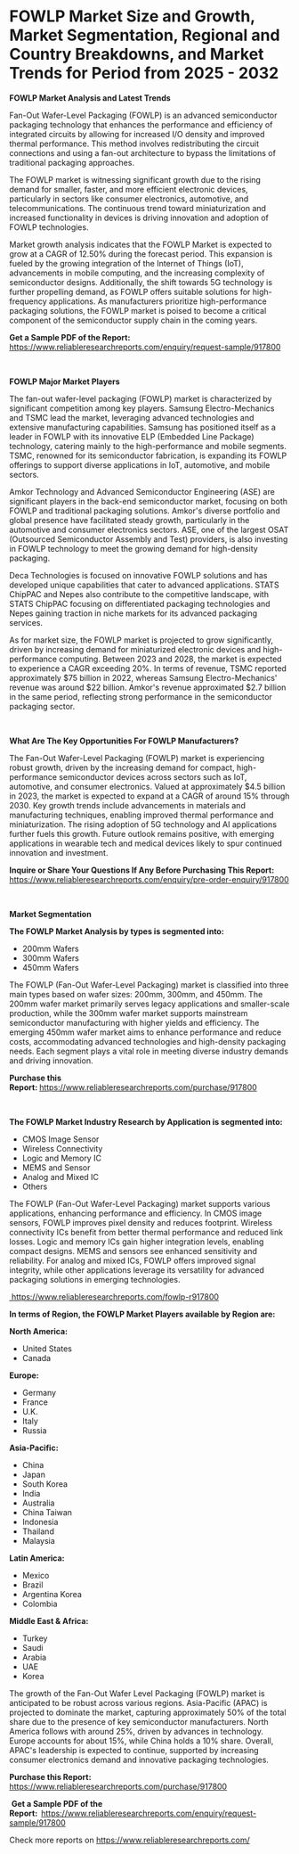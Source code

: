 <p><h1>FOWLP Market Size and Growth, Market Segmentation, Regional and Country Breakdowns, and Market Trends for Period from 2025 -  2032</h1></p><p><strong>FOWLP Market Analysis and Latest Trends</strong></p>
<p><p>Fan-Out Wafer-Level Packaging (FOWLP) is an advanced semiconductor packaging technology that enhances the performance and efficiency of integrated circuits by allowing for increased I/O density and improved thermal performance. This method involves redistributing the circuit connections and using a fan-out architecture to bypass the limitations of traditional packaging approaches.</p><p>The FOWLP market is witnessing significant growth due to the rising demand for smaller, faster, and more efficient electronic devices, particularly in sectors like consumer electronics, automotive, and telecommunications. The continuous trend toward miniaturization and increased functionality in devices is driving innovation and adoption of FOWLP technologies.</p><p>Market growth analysis indicates that the FOWLP Market is expected to grow at a CAGR of 12.50% during the forecast period. This expansion is fueled by the growing integration of the Internet of Things (IoT), advancements in mobile computing, and the increasing complexity of semiconductor designs. Additionally, the shift towards 5G technology is further propelling demand, as FOWLP offers suitable solutions for high-frequency applications. As manufacturers prioritize high-performance packaging solutions, the FOWLP market is poised to become a critical component of the semiconductor supply chain in the coming years.</p></p>
<p><strong>Get a Sample PDF of the Report:&nbsp;</strong> <a href="https://www.reliableresearchreports.com/enquiry/request-sample/917800?utm_campaign=2631&utm_medium=2&utm_source=Github&utm_content=ia&utm_term=05032025&utm_id=fowlp">https://www.reliableresearchreports.com/enquiry/request-sample/917800</a></p>
<p>&nbsp;</p>
<p><strong>FOWLP Major Market Players</strong></p>
<p><p>The fan-out wafer-level packaging (FOWLP) market is characterized by significant competition among key players. Samsung Electro-Mechanics and TSMC lead the market, leveraging advanced technologies and extensive manufacturing capabilities. Samsung has positioned itself as a leader in FOWLP with its innovative ELP (Embedded Line Package) technology, catering mainly to the high-performance and mobile segments. TSMC, renowned for its semiconductor fabrication, is expanding its FOWLP offerings to support diverse applications in IoT, automotive, and mobile sectors.</p><p>Amkor Technology and Advanced Semiconductor Engineering (ASE) are significant players in the back-end semiconductor market, focusing on both FOWLP and traditional packaging solutions. Amkor's diverse portfolio and global presence have facilitated steady growth, particularly in the automotive and consumer electronics sectors. ASE, one of the largest OSAT (Outsourced Semiconductor Assembly and Test) providers, is also investing in FOWLP technology to meet the growing demand for high-density packaging.</p><p>Deca Technologies is focused on innovative FOWLP solutions and has developed unique capabilities that cater to advanced applications. STATS ChipPAC and Nepes also contribute to the competitive landscape, with STATS ChipPAC focusing on differentiated packaging technologies and Nepes gaining traction in niche markets for its advanced packaging services.</p><p>As for market size, the FOWLP market is projected to grow significantly, driven by increasing demand for miniaturized electronic devices and high-performance computing. Between 2023 and 2028, the market is expected to experience a CAGR exceeding 20%. In terms of revenue, TSMC reported approximately $75 billion in 2022, whereas Samsung Electro-Mechanics' revenue was around $22 billion. Amkor's revenue approximated $2.7 billion in the same period, reflecting strong performance in the semiconductor packaging sector.</p></p>
<p>&nbsp;</p>
<p><strong>What Are The Key Opportunities For FOWLP Manufacturers?</strong></p>
<p><p>The Fan-Out Wafer-Level Packaging (FOWLP) market is experiencing robust growth, driven by the increasing demand for compact, high-performance semiconductor devices across sectors such as IoT, automotive, and consumer electronics. Valued at approximately $4.5 billion in 2023, the market is expected to expand at a CAGR of around 15% through 2030. Key growth trends include advancements in materials and manufacturing techniques, enabling improved thermal performance and miniaturization. The rising adoption of 5G technology and AI applications further fuels this growth. Future outlook remains positive, with emerging applications in wearable tech and medical devices likely to spur continued innovation and investment.</p></p>
<p><strong>Inquire or Share Your Questions If Any Before Purchasing This Report:</strong> <a href="https://www.reliableresearchreports.com/enquiry/pre-order-enquiry/917800?utm_campaign=2631&utm_medium=2&utm_source=Github&utm_content=ia&utm_term=05032025&utm_id=fowlp">https://www.reliableresearchreports.com/enquiry/pre-order-enquiry/917800</a></p>
<p>&nbsp;</p>
<p><strong>Market Segmentation</strong></p>
<p><strong>The FOWLP Market Analysis by types is segmented into:</strong></p>
<p><ul><li>200mm Wafers</li><li>300mm Wafers</li><li>450mm Wafers</li></ul></p>
<p><p>The FOWLP (Fan-Out Wafer-Level Packaging) market is classified into three main types based on wafer sizes: 200mm, 300mm, and 450mm. The 200mm wafer market primarily serves legacy applications and smaller-scale production, while the 300mm wafer market supports mainstream semiconductor manufacturing with higher yields and efficiency. The emerging 450mm wafer market aims to enhance performance and reduce costs, accommodating advanced technologies and high-density packaging needs. Each segment plays a vital role in meeting diverse industry demands and driving innovation.</p></p>
<p><strong>Purchase this Report:&nbsp;</strong><a href="https://www.reliableresearchreports.com/purchase/917800?utm_campaign=2631&utm_medium=2&utm_source=Github&utm_content=ia&utm_term=05032025&utm_id=fowlp">https://www.reliableresearchreports.com/purchase/917800</a></p>
<p>&nbsp;</p>
<p><strong>The FOWLP Market Industry Research by Application is segmented into:</strong></p>
<p><ul><li>CMOS Image Sensor</li><li>Wireless Connectivity</li><li>Logic and Memory IC</li><li>MEMS and Sensor</li><li>Analog and Mixed IC</li><li>Others</li></ul></p>
<p><p>The FOWLP (Fan-Out Wafer-Level Packaging) market supports various applications, enhancing performance and efficiency. In CMOS image sensors, FOWLP improves pixel density and reduces footprint. Wireless connectivity ICs benefit from better thermal performance and reduced link losses. Logic and memory ICs gain higher integration levels, enabling compact designs. MEMS and sensors see enhanced sensitivity and reliability. For analog and mixed ICs, FOWLP offers improved signal integrity, while other applications leverage its versatility for advanced packaging solutions in emerging technologies.</p></p>
<p><a href="https://www.reliableresearchreports.com/fowlp-r917800?utm_campaign=2631&utm_medium=2&utm_source=Github&utm_content=ia&utm_term=05032025&utm_id=fowlp">&nbsp;https://www.reliableresearchreports.com/fowlp-r917800</a></p>
<p><strong>In terms of Region, the FOWLP Market Players available by Region are:</strong></p>
<p>
    <p> <strong> North America: </strong>
        <ul>
            <li>United States</li>
            <li>Canada</li>
        </ul>
        </p> 
    <p> <strong> Europe: </strong>
        <ul>
            <li>Germany</li>
            <li>France</li>
            <li>U.K.</li>
            <li>Italy</li>
            <li>Russia</li>
        </ul>
        </p> 
    <p> <strong> Asia-Pacific: </strong>
        <ul>
            <li>China</li>
            <li>Japan</li>
            <li>South Korea</li>
            <li>India</li>
            <li>Australia</li>
            <li>China Taiwan</li>
            <li>Indonesia</li>
            <li>Thailand</li>
            <li>Malaysia</li>
        </ul>
        </p> 
    <p> <strong> Latin America: </strong>
        <ul>
            <li>Mexico</li>
            <li>Brazil</li>
            <li>Argentina Korea</li>
            <li>Colombia</li>
        </ul>
        </p> 
    <p> <strong> Middle East & Africa: </strong>
        <ul>
            <li>Turkey</li>
            <li>Saudi</li>
            <li>Arabia</li>
            <li>UAE</li>
            <li>Korea</li>
        </ul>
    </p>
    </p>
<p><p>The growth of the Fan-Out Wafer Level Packaging (FOWLP) market is anticipated to be robust across various regions. Asia-Pacific (APAC) is projected to dominate the market, capturing approximately 50% of the total share due to the presence of key semiconductor manufacturers. North America follows with around 25%, driven by advances in technology. Europe accounts for about 15%, while China holds a 10% share. Overall, APAC's leadership is expected to continue, supported by increasing consumer electronics demand and innovative packaging technologies.</p></p>
<p><strong>Purchase this Report: </strong><a href="https://www.reliableresearchreports.com/purchase/917800?utm_campaign=2631&utm_medium=2&utm_source=Github&utm_content=ia&utm_term=05032025&utm_id=fowlp">https://www.reliableresearchreports.com/purchase/917800</a></p>
<p>&nbsp;<strong>Get a Sample PDF of the Report:&nbsp;&nbsp;</strong><a href="https://www.reliableresearchreports.com/enquiry/request-sample/917800?utm_campaign=2631&utm_medium=2&utm_source=Github&utm_content=ia&utm_term=05032025&utm_id=fowlp">https://www.reliableresearchreports.com/enquiry/request-sample/917800</a></p>
<p><strong></strong></p>
<p>Check more reports on <a href="https://www.reliableresearchreports.com/?utm_campaign=2631&utm_medium=2&utm_source=Github&utm_content=ia&utm_term=05032025&utm_id=fowlp">https://www.reliableresearchreports.com/</a></p>
